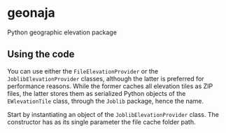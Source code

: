 # geonaja
Python geographic elevation package

## Using the code
You can use either the `FileElevationProvider` or the `JoblibElevationProvider`
classes, although the latter is preferred for performance reasons. While the 
former caches all elevation tiles as ZIP files, the latter stores them as
serialized Python objects of the `EWlevationTile` class, through the `Joblib`
package, hence the name.

Start by instantiating an object of the `JoblibElevationProvider` class. The 
constructor has as its single parameter the file cache folder path. 

